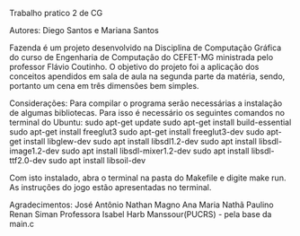 Trabalho pratico 2 de CG

Autores: Diego Santos e Mariana Santos

Fazenda é um projeto desenvolvido na Disciplina de Computação Gráfica do curso de Engenharia de Computação do CEFET-MG ministrada pelo professor Flávio Coutinho. O objetivo do projeto foi a aplicação dos conceitos apendidos em sala de aula na segunda parte da matéria, sendo, portanto um cena em três dimensões bem simples.

Considerações:
Para compilar o programa serão necessárias a instalação de algumas bibliotecas. Para isso é necessário os seguintes comandos no terminal do Ubuntu:
sudo apt-get update 
sudo apt-get install build-essential
sudo apt-get install freeglut3 
sudo apt-get install freeglut3-dev
sudo apt-get install libglew-dev
sudo apt install libsdl1.2-dev 
sudo apt install libsdl-image1.2-dev 
sudo apt install libsdl-mixer1.2-dev 
sudo apt install libsdl-ttf2.0-dev
sudo apt install libsoil-dev

Com isto instalado, abra o terminal na pasta do Makefile e digite make run.
As instruções do jogo estão apresentadas no terminal.

Agradecimentos:
José Antônio 
Nathan Magno
Ana Maria
Nathã Paulino
Renan Siman
Professora Isabel Harb Manssour(PUCRS) - pela base da main.c



